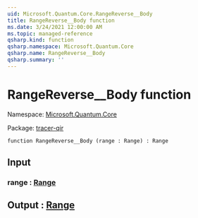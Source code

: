 ```yaml
---
uid: Microsoft.Quantum.Core.RangeReverse__Body
title: RangeReverse__Body function
ms.date: 3/24/2021 12:00:00 AM
ms.topic: managed-reference
qsharp.kind: function
qsharp.namespace: Microsoft.Quantum.Core
qsharp.name: RangeReverse__Body
qsharp.summary: ''
---
```


# RangeReverse__Body function

Namespace: [Microsoft.Quantum.Core](xref:Microsoft.Quantum.Core)

Package: [tracer-qir](https://nuget.org/packages/tracer-qir)




```qsharp
function RangeReverse__Body (range : Range) : Range
```


## Input

### range : [Range](xref:microsoft.quantum.lang-ref.range)





## Output : [Range](xref:microsoft.quantum.lang-ref.range)

